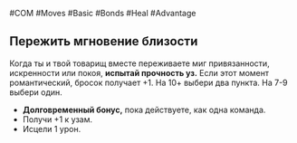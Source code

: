 #COM  #Moves #Basic #Bonds #Heal #Advantage 

## Пережить мгновение близости
Когда ты и твой товарищ вместе переживаете миг привязанности, искренности или покоя, **испытай прочность уз.** Если этот момент романтический, бросок получает +1. На 10+ выбери два пункта. На 7-9 выбери один.
- **Долговременный бонус,** пока действуете, как одна команда.
- Получи +1 к узам.
- Исцели 1 урон.